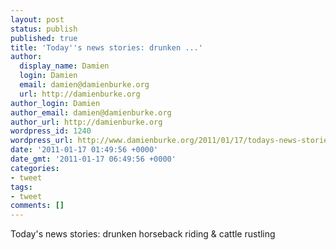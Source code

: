 ```yaml
---
layout: post
status: publish
published: true
title: 'Today''s news stories: drunken ...'
author:
  display_name: Damien
  login: Damien
  email: damien@damienburke.org
  url: http://damienburke.org
author_login: Damien
author_email: damien@damienburke.org
author_url: http://damienburke.org
wordpress_id: 1240
wordpress_url: http://www.damienburke.org/2011/01/17/todays-news-stories-drunken/
date: '2011-01-17 01:49:56 +0000'
date_gmt: '2011-01-17 06:49:56 +0000'
categories:
- tweet
tags:
- tweet
comments: []
---
```

<p>Today's news stories: drunken horseback riding &amp; cattle rustling</p>
